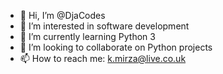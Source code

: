- 👋 Hi, I’m @DjaCodes
- 👀 I’m interested in software development
- 🌱 I’m currently learning Python 3
- 💞️ I’m looking to collaborate on Python projects
- 📫 How to reach me: k.mirza@live.co.uk

<!---
DjaCodes/DjaCodes is a ✨ special ✨ repository because its `README.md` (this file) appears on your GitHub profile.
You can click the Preview link to take a look at your changes.
--->
